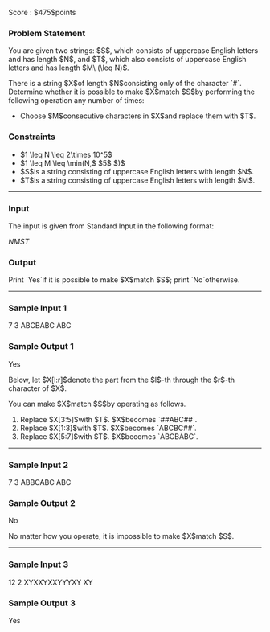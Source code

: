 
<div>

<span>

<span>

<p>
Score : $475$points
</p>

<div>

<section>

### **Problem Statement**

<p>
You are given two strings: $S$, which consists of uppercase English letters and has length $N$, and $T$, which also consists of uppercase English letters and has length $M\ (\leq N)$.
</p>

<p>
There is a string $X$of length $N$consisting only of the character `#`. Determine whether it is possible to make $X$match $S$by performing the following operation any number of times:
</p>

<ul>

<li>
Choose $M$consecutive characters in $X$and replace them with $T$.
</li>

</ul>

</section>

</div>

<div>

<section>

### **Constraints**

<ul>

<li>
$1 \leq N \leq 2\times 10^5$
</li>

<li>
$1 \leq M \leq \min(N,$
<span>
$5$
</span>
$)$
</li>

<li>
$S$is a string consisting of uppercase English letters with length $N$.
</li>

<li>
$T$is a string consisting of uppercase English letters with length $M$.
</li>

</ul>

</section>

</div>

---

<div>

<div>

<section>

### **Input**

<p>
The input is given from Standard Input in the following format:
</p>

<div>

$N$$M$$S$$T$
</div>

</section>

</div>

<div>

<section>

### **Output**

<p>
Print `Yes`if it is possible to make $X$match $S$; print `No`otherwise.
</p>

</section>

</div>

</div>

---

<div>

<section>

### **Sample Input 1**

<div>

7 3
ABCBABC
ABC

</div>

</section>

</div>

<div>

<section>

### **Sample Output 1**

<div>

Yes

</div>

<p>
Below, let $X[l:r]$denote the part from the $l$-th through the $r$-th character of $X$.
</p>

<p>
You can make $X$match $S$by operating as follows.
</p>

<ol>

<li>
Replace $X[3:5]$with $T$. $X$becomes `##ABC##`.
</li>

<li>
Replace $X[1:3]$with $T$. $X$becomes `ABCBC##`.
</li>

<li>
Replace $X[5:7]$with $T$. $X$becomes `ABCBABC`.
</li>

</ol>

</section>

</div>

---

<div>

<section>

### **Sample Input 2**

<div>

7 3
ABBCABC
ABC

</div>

</section>

</div>

<div>

<section>

### **Sample Output 2**

<div>

No

</div>

<p>
No matter how you operate, it is impossible to make $X$match $S$.
</p>

</section>

</div>

---

<div>

<section>

### **Sample Input 3**

<div>

12 2
XYXXYXXYYYXY
XY

</div>

</section>

</div>

<div>

<section>

### **Sample Output 3**

<div>

Yes

</div>

</section>

</div>

</span>

</span>

</div>
